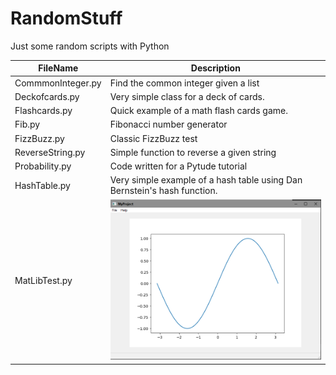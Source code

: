 # RandomStuff
Just some random scripts with Python  

FileName      | Description
------------- | -------------
CommmonInteger.py  | Find the common integer given a list
Deckofcards.py  |   Very simple class for a deck of cards.  
Flashcards.py   |   Quick example of a math flash cards game.  
Fib.py          |   Fibonacci number generator  
FizzBuzz.py     |   Classic FizzBuzz test  
ReverseString.py | Simple function to reverse a given string  
Probability.py   | Code written for a Pytude tutorial  
HashTable.py     | Very simple example of a hash table using Dan Bernstein's hash function.  
MatLibTest.py    | ![SCREENSHOT1](https://github.com/harmonyideas/RandomStuff/blob/master/IMG/matlib1.PNG)  





